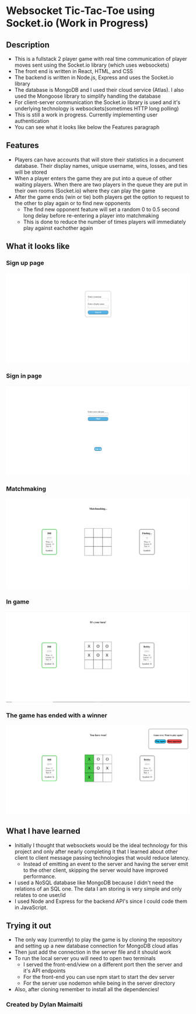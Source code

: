 # Websocket Tic-Tac-Toe using Socket.io (Work in Progress)

## Description
- This is a fullstack 2 player game with real time communication of player moves sent using the Socket.io library (which uses websockets)
- The front end is written in React, HTML, and CSS
- The backend is written in Node.js, Express and uses the Socket.io library
- The database is MongoDB and I used their cloud service (Atlas). I also used the Mongoose library to simplify handling the database
- For client-server communication the Socket.io library is used and it's underlying technology is websockets(sometimes HTTP long polling)
- This is still a work in progress. Currently implementing user authentication
- You can see what it looks like below the Features paragraph

## Features
- Players can have accounts that will store their statistics in a document database. Their display names, unique username, wins, losses, and ties will be stored
- When a player enters the game they are put into a queue of other waiting players. When there are two players in the queue they are put in their own rooms (Socket.io) where they can play the game
- After the game ends (win or tie) both players get the option to request to the other to play again or to find new opponents
  - The find new opponent feature will set a random 0 to 0.5 second long delay before re-entering a player into matchmaking
  - This is done to reduce the number of times players will immediately play against eachother again

## What it looks like

### Sign up page

![Sign up page with two form fields](/readMeImages/socketGameSignUp.png)

### Sign in page

![Sign in page with one form field](/readMeImages/socketGameSignIn.png)

### Matchmaking

![Waiting for another player to join](/readMeImages/socketGameMatchmaking.png)

### In game

![Playing a game against someone](/readMeImages/socketGameInGame.png)

### The game has ended with a winner

![User Dill has won the game](/readMeImages/socketGameGameOver.png)

## What I have learned
- Initially I thought that websockets would be the ideal technology for this project and only after nearly completing it that I learned about other client to client message passing technologies that would reduce latency.
  - Instead of emitting an event to the server and having the server emit to the other client, skipping the server would have improved performance.
- I used a NoSQL database like MongoDB because I didn't need the relations of an SQL one. The data I am storing is very simple and only relates to one user/id
- I used Node and Express for the backend API's since I could code them in JavaScript.


## Trying it out
- The only way (currently) to play the game is by cloning the repository and setting up a new database connection for MongoDB cloud atlas
- Then just add the connection in the server file and it should work
- To run the local server you will need to open two terminals
  - I served the front-end/view on a different port then the server and it's API endpoints
  - For the front-end you can use npm start to start the dev server
  - For the server use nodemon while being in the server directory
- Also, after cloning remember to install all the dependencies!

### Created by Dylan Maimaiti